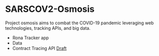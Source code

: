 SARSCOV2-Osmosis 
================


Project osmosis aims to combat the COVID-19 pandemic leveraging web technologies, tracking APIs, and big data.

- Rona Tracker app
- Data
- Contract Tracing API [Draft](https://www.apple.com/covid19/contacttracing/)